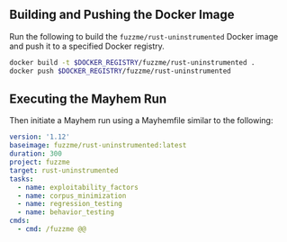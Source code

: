 ## Building and Pushing the Docker Image

Run the following to build the `fuzzme/rust-uninstrumented` Docker image and push it to a specified Docker registry.

```sh
docker build -t $DOCKER_REGISTRY/fuzzme/rust-uninstrumented .
docker push $DOCKER_REGISTRY/fuzzme/rust-uninstrumented
```

## Executing the Mayhem Run

Then initiate a Mayhem run using a Mayhemfile similar to the following:

```yaml
version: '1.12'
baseimage: fuzzme/rust-uninstrumented:latest
duration: 300
project: fuzzme
target: rust-uninstrumented
tasks:
  - name: exploitability_factors
  - name: corpus_minimization
  - name: regression_testing
  - name: behavior_testing
cmds:
  - cmd: /fuzzme @@
```